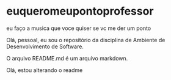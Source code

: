 # euqueromeupontoprofessor
eu faço a musica que voce quiser se vc me der um ponto

Olá, pessoal, eu sou o repositório da disciplina de Ambiente de Desenvolvimento de Software.

O arquivo README.md é um arquivo markdown.

Olá, estou alterando o readme


